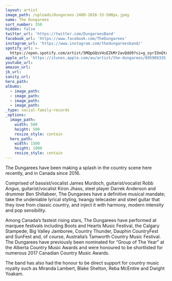 ```yaml
---
layout: artist
image_path: /uploads/dungarees-2400-2016-33-500px.jpeg
name: The Dungarees
sort_number: 350
hidden: false
twitter_url: 'https://twitter.com/DungareesBand'
facebook_url: 'https://www.facebook.com/TheDungarees'
instagram_url: 'https://www.instagram.com/thedungareesband/'
spotify_url: >-
  https://open.spotify.com/artist/5MQpGQsV4sEZkMr2avQdd9?si=g_oyrIOnQtqqtclv4pOQwg
apple_url: 'https://itunes.apple.com/au/artist/the-dungarees/895989335'
youtube_url:
amazon_url:
jb_url:
sanity_url:
hero_path:
albums:
  - image_path:
  - image_path:
  - image_path:
  - image_path:
_type: social-family-records
_options:
  image_path:
    width: 500
    height: 500
    resize_style: contain
  hero_path:
    width: 1500
    height: 1000
    resize_style: contain
---
```


The Dungarees have been making a splash in the country scene here recently, and in Canada since 2016.

Comprised of bassist/vocalist James Murdoch, guitarist/vocalist Robb Angus, guitarist/vocalist Kiron Jhass, steel player Darrek Anderson and drummer Ben Shillabeer, The Dungarees have a definitive musical mandate; take the undeniable lyrical styling, twangy telecaster and steel guitar that they love from classic country, and inject it with harmony, modern intensity and pop sensibility.

Among Canada’s fastest rising stars, The Dungarees have performed at marquee festivals including Boots and Hearts Music Festival, the Calgary Stampede, Big Valley Jamboree, Country Thunder, Dauphin CountryFest and SunFest and, of course, Australia’s Tamworth Country Music Festival. The Dungarees have previously been nominated for “Group of The Year” at the Alberta Country Music Awards and were honoured to be shortlisted for numerous 2017 Canadian Country Music Awards.

The band has also had the honour to be direct support for country music royalty such as Miranda Lambert, Blake Shelton, Reba McEntire and Dwight Yoakam.
